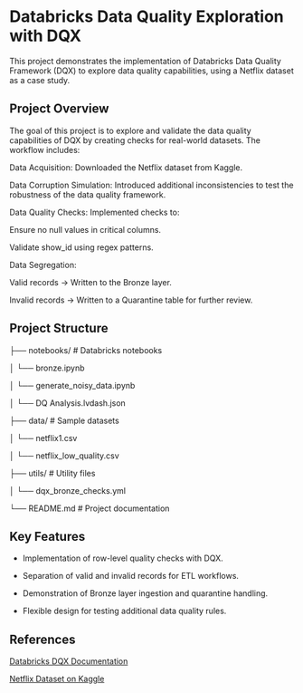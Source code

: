 # Databricks Data Quality Exploration with DQX

This project demonstrates the implementation of Databricks Data Quality Framework (DQX) to explore data quality capabilities, using a Netflix dataset as a case study.

## Project Overview

The goal of this project is to explore and validate the data quality capabilities of DQX by creating checks for real-world datasets. The workflow includes:

Data Acquisition: Downloaded the Netflix dataset from Kaggle.

Data Corruption Simulation: Introduced additional inconsistencies to test the robustness of the data quality framework.

Data Quality Checks: Implemented checks to:

Ensure no null values in critical columns.

Validate show_id using regex patterns.

Data Segregation:

Valid records → Written to the Bronze layer.

Invalid records → Written to a Quarantine table for further review.

## Project Structure

├── notebooks/               # Databricks notebooks

│   └── bronze.ipynb

│   └── generate_noisy_data.ipynb

│   └── DQ Analysis.lvdash.json

├── data/                    # Sample datasets 

│   └── netflix1.csv

│   └── netflix_low_quality.csv

├── utils/                    # Utility files

│   └── dqx_bronze_checks.yml

└── README.md                # Project documentation

## Key Features

- Implementation of row-level quality checks with DQX.

- Separation of valid and invalid records for ETL workflows.

- Demonstration of Bronze layer ingestion and quarantine handling.

- Flexible design for testing additional data quality rules.

## References

[Databricks DQX Documentation](https://databrickslabs.github.io/dqx)

[Netflix Dataset on Kaggle](https://www.kaggle.com/datasets/ariyoomotade/netflix-data-cleaning-analysis-and-visualization/data/code)
